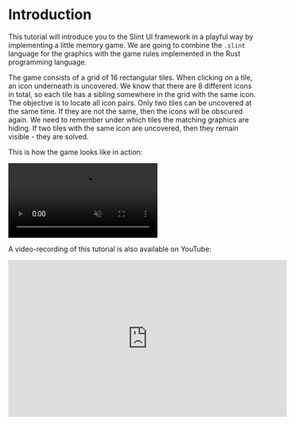 # Introduction

This tutorial will introduce you to the Slint UI framework in a playful way by implementing a little memory game. We are going to combine the `.slint` language for the graphics with the game rules implemented in the Rust programming language.

The game consists of a grid of 16 rectangular tiles. When clicking on a tile, an icon underneath is uncovered.
We know that there are 8 different icons in total, so each tile has a sibling somewhere in the grid with the
same icon. The objective is to locate all icon pairs. Only two tiles can be uncovered at the same time. If they
are not the same, then the icons will be obscured again. We need to remember under which tiles the matching
graphics are hiding. If two tiles with the same icon are uncovered, then they remain visible - they are solved.

This is how the game looks like in action:

<video autoplay loop muted playsinline src="https://slint-ui.com/blog/memory-game-tutorial/memory_clip.mp4"
        class="img-fluid img-thumbnail rounded"></video>

A video-recording of this tutorial is also available on YouTube:

<iframe width="560" height="315" src="https://www.youtube-nocookie.com/embed/_-Hxr6ZrHyo" title="YouTube video player" frameborder="0" allow="accelerometer; autoplay; clipboard-write; encrypted-media; gyroscope; picture-in-picture" allowfullscreen></iframe>
